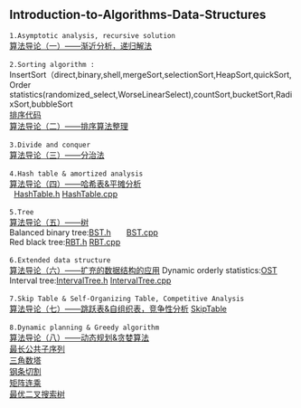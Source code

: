  ## Introduction-to-Algorithms-Data-Structures

`1.Asymptotic analysis, recursive solution `<br>
[算法导论（一）——渐近分析，递归解法](http://blog.csdn.net/u010385790/article/details/77892274)<br>  
`2.Sorting algorithm :`<br>
InsertSort（direct,binary,shell,mergeSort,selectionSort,HeapSort,quickSort,<br>Order statistics(randomized_select,WorseLinearSelect),countSort,bucketSort,RadixSort,bubbleSort<br> 
[排序代码](https://github.com/lymcool/Introduction-to-Algorithms-Data-Structures/blob/master/1_sort.cpp)<br>
[算法导论（二）——排序算法整理](http://blog.csdn.net/u010385790/article/details/78311022)<br>  
`3.Divide and conquer` <br>
[算法导论（三）——分治法](http://blog.csdn.net/u010385790/article/details/78311222)<br>  
`4.Hash table & amortized analysis` <br>
[算法导论（四）——哈希表&平摊分析](http://blog.csdn.net/u010385790/article/details/78313900)<br>  
[HashTable.h](https://github.com/lymcool/Introduction-to-Algorithms-Data-Structures/blob/master/hashTable.h)    [HashTable.cpp](https://github.com/lymcool/Introduction-to-Algorithms-Data-Structures/blob/master/hashTable.cpp)<br> <br>
`5.Tree`<br>
[算法导论（五）——树](http://blog.csdn.net/u010385790/article/details/78441456)  
Balanced binary tree:[BST.h](https://github.com/lymcool/Introduction-to-Algorithms-Data-Structures/blob/master/bst.h)       [BST.cpp](https://github.com/lymcool/Introduction-to-Algorithms-Data-Structures/blob/master/bst.cpp)<br>
Red black tree:[RBT.h](https://github.com/lymcool/Introduction-to-Algorithms-Data-Structures/blob/master/RBT.h)           [RBT.cpp](https://github.com/lymcool/Introduction-to-Algorithms-Data-Structures/blob/master/RBT.cpp)<br><br>
`6.Extended data structure` <br>
[算法导论（六）——扩充的数据结构的应用](http://blog.csdn.net/u010385790/article/details/78442035) 
Dynamic orderly statistics:[OST](https://github.com/lymcool/Introduction-to-Algorithms-Data-Structures/blob/master/OST.h)<br>
Interval tree:[IntervalTree.h](https://github.com/lymcool/Introduction-to-Algorithms-Data-Structures/blob/master/IntervalTree.h) 
[IntervalTree.cpp](https://github.com/lymcool/Introduction-to-Algorithms-Data-Structures/blob/master/IntervalTree.cpp)<br><br>
`7.Skip Table & Self-Organizing Table, Competitive Analysis` <br>
[算法导论（七）——跳跃表&自组织表，竞争性分析](http://blog.csdn.net/u010385790/article/details/78461263) 
[SkipTable](https://github.com/lymcool/Introduction-to-Algorithms-Data-Structures/blob/master/SkipList.cpp)<br><br>
`8.Dynamic planning & Greedy algorithm` <br>
[算法导论（八）——动态规划&贪婪算法](http://blog.csdn.net/u010385790/article/details/78577644)<br> 
[最长公共子序列](https://github.com/lymcool/Introduction-to-Algorithms-Data-Structures/blob/master/DP_SLC.cpp)<br>
[三角数塔](https://github.com/lymcool/Introduction-to-Algorithms-Data-Structures/blob/master/DP_Triangle.cpp)<br>
[钢条切割](https://github.com/lymcool/Introduction-to-Algorithms-Data-Structures/blob/master/DP_CutRod.cpp)<br>
[矩阵连乘](https://github.com/lymcool/Introduction-to-Algorithms-Data-Structures/blob/master/DP_MatixMultiply.cpp)<br>
[最优二叉搜索树](https://github.com/lymcool/Introduction-to-Algorithms-Data-Structures/blob/master/optimal_BST.cpp)<br>




